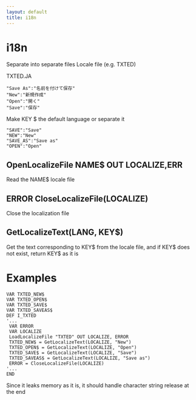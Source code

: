 ```yaml
---
layout: default
title: i18n
---
```

# i18n
Separate into separate files
Locale file (e.g. TXTED)

TXTED.JA

```
"Save As":"名前を付けて保存"
"New":"新規作成"
"Open":"開く"
"Save":"保存"
```

Make KEY $ the default language or separate it

```
"SAVE":"Save"
"NEW":"New"
"SAVE_AS":"Save as"
"OPEN":"Open"
```

## OpenLocalizeFile NAME$ OUT LOCALIZE,ERR
Read the NAME$ locale file

## ERROR CloseLocalizeFile(LOCALIZE)
Close the localization file

## GetLocalizeText(LANG, KEY$)
Get the text corresponding to KEY$ from the locale file, and if KEY$ does not exist, return KEY$ as it is

# Examples
```bas
VAR TXTED_NEW$
VAR TXTED_OPEN$
VAR TXTED_SAVE$
VAR TXTED_SAVEAS$
DEF I_TXTED
'...
 VAR ERROR
 VAR LOCALIZE
 LoadLocalizeFile "TXTED" OUT LOCALIZE, ERROR
 TXTED_NEW$ = GetLocalizeText(LOCALIZE, "New")
 TXTED_OPEN$ = GetLocalizeText(LOCALIZE, "Open")
 TXTED_SAVE$ = GetLocalizeText(LOCALIZE, "Save")
 TXTED_SAVEAS$ = GetLocalizeText(LOCALIZE, "Save as")
 ERROR = CloseLocalizeFile(LOCALIZE)
'...
END
```
Since it leaks memory as it is, it should handle character string release at the end
